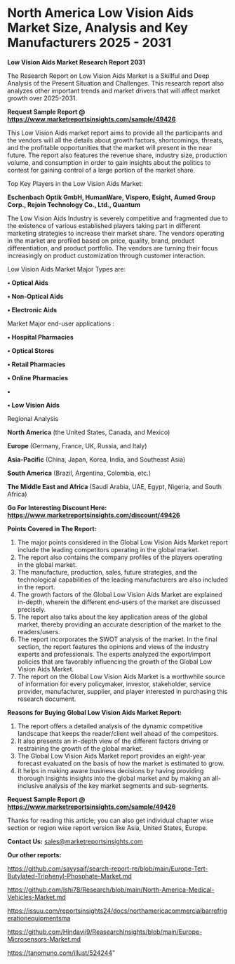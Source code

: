 # North America Low Vision Aids Market Size, Analysis and Key Manufacturers 2025 - 2031

<strong>Low Vision Aids Market Research Report 2031</strong>

The Research Report on Low Vision Aids Market is a Skillful and Deep Analysis of the Present Situation and Challenges. This research report also analyzes other important trends and market drivers that will affect market growth over 2025-2031.

<strong>Request Sample Report @ <a href=https://www.marketreportsinsights.com/sample/49426>https://www.marketreportsinsights.com/sample/49426</a></strong>

This Low Vision Aids market report aims to provide all the participants and the vendors will all the details about growth factors, shortcomings, threats, and the profitable opportunities that the market will present in the near future. The report also features the revenue share, industry size, production volume, and consumption in order to gain insights about the politics to contest for gaining control of a large portion of the market share.

Top Key Players in the Low Vision Aids Market:

<strong>Eschenbach Optik GmbH, HumanWare, Vispero, Esight, Aumed Group Corp., Rejoin Technology Co., Ltd., Quantum</strong>

The Low Vision Aids Industry is severely competitive and fragmented due to the existence of various established players taking part in different marketing strategies to increase their market share. The vendors operating in the market are profiled based on price, quality, brand, product differentiation, and product portfolio. The vendors are turning their focus increasingly on product customization through customer interaction.

Low Vision Aids Market Major Types are:

<strong>•  Optical Aids

•  Non-Optical Aids

•  Electronic Aids</strong>

Market Major end-user applications :

<strong>•  Hospital Pharmacies

•  Optical Stores

•  Retail Pharmacies

•  Online Pharmacies

•  

•  Low Vision Aids</strong>

Regional Analysis

</u><strong><b>North America</b></strong> (the United States, Canada, and Mexico)

<strong><b>Europe </b></strong>(Germany, France, UK, Russia, and Italy)

<strong><b>Asia-Pacific</b></strong> (China, Japan, Korea, India, and Southeast Asia)

<strong><b>South America</b></strong> (Brazil, Argentina, Colombia, etc.)

<strong><b>The Middle East and Africa</b></strong> (Saudi Arabia, UAE, Egypt, Nigeria, and South Africa)

<strong>Go For Interesting Discount Here: <a href=https://www.marketreportsinsights.com/discount/49426>https://www.marketreportsinsights.com/discount/49426</a></strong>

<strong>Points Covered in The Report:</strong>
<ol>
  <li>The major points considered in the Global Low Vision Aids Market report include the leading competitors operating in the global market.</li>
  <li>The report also contains the company profiles of the players operating in the global market.</li>
  <li>The manufacture, production, sales, future strategies, and the technological capabilities of the leading manufacturers are also included in the report.</li>
  <li>The growth factors of the Global Low Vision Aids Market are explained in-depth, wherein the different end-users of the market are discussed precisely.</li>
  <li>The report also talks about the key application areas of the global market, thereby providing an accurate description of the market to the readers/users.</li>
  <li>The report incorporates the SWOT analysis of the market. In the final section, the report features the opinions and views of the industry experts and professionals. The experts analyzed the export/import policies that are favorably influencing the growth of the Global Low Vision Aids Market.</li>
  <li>The report on the Global Low Vision Aids Market is a worthwhile source of information for every policymaker, investor, stakeholder, service provider, manufacturer, supplier, and player interested in purchasing this research document.</li>
</ol>
<strong>Reasons for Buying Global Low Vision Aids Market Report:</strong>

<ol>
  <li>The report offers a detailed analysis of the dynamic competitive landscape that keeps the reader/client well ahead of the competitors.</li>
  <li>It also presents an in-depth view of the different factors driving or restraining the growth of the global market.</li>
  <li>The Global Low Vision Aids Market report provides an eight-year forecast evaluated on the basis of how the market is estimated to grow.</li>
  <li>It helps in making aware business decisions by having providing thorough insights insights into the global market and by making an all-inclusive analysis of the key market segments and sub-segments.</li>
</ol>
<strong>Request Sample Report @ <a href=https://www.marketreportsinsights.com/sample/49426>https://www.marketreportsinsights.com/sample/49426</a></strong>


Thanks for reading this article; you can also get individual chapter wise section or region wise report version like Asia, United States, Europe.

<strong>Contact Us:</strong>
sales@marketreportsinsights.com

<strong>Our other reports:</strong>

<a href=https://github.com/sayysaif/search-report-re/blob/main/Europe-Tert-Butylated-Triphenyl-Phosphate-Market.md>https://github.com/sayysaif/search-report-re/blob/main/Europe-Tert-Butylated-Triphenyl-Phosphate-Market.md</a>

<a href=https://github.com/Ishi78/Research/blob/main/North-America-Medical-Vehicles-Market.md>https://github.com/Ishi78/Research/blob/main/North-America-Medical-Vehicles-Market.md</a>

<a href=https://issuu.com/reportsinsights24/docs/northamericacommercialbarrefrigerationequipmentsma>https://issuu.com/reportsinsights24/docs/northamericacommercialbarrefrigerationequipmentsma</a>

<a href=https://github.com/Hindavii9/ReasearchInsights/blob/main/Europe-Microsensors-Market.md>https://github.com/Hindavii9/ReasearchInsights/blob/main/Europe-Microsensors-Market.md</a>

<a href=https://tanomuno.com/illust/524244>https://tanomuno.com/illust/524244</a>"
